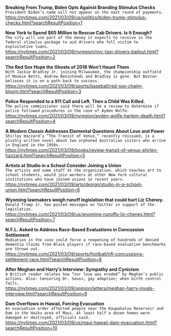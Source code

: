 **Breaking From Trump, Biden Opts Against Branding Stimulus Checks**\
`President Biden’s name will not appear on the next round of payments.`\
https://nytimes.com/2021/03/09/us/politics/biden-trump-stimulus-checks.html?searchResultPosition=1

**New York to Spend $65 Million to Rescue Cab Drivers. Is It Enough?**\
`The city will use part of the money it expects to receive in the federal stimulus package to aid drivers who fell victim to exploitative loans.`\
https://nytimes.com/2021/03/09/nyregion/nyc-taxi-drivers-bailout.html?searchResultPosition=2

**The Red Sox Hope the Ghosts of 2018 Won’t Haunt Them**\
`With Jackie Bradley Jr. joining Milwaukee, the championship outfield of Mookie Betts, Andrew Benintendi and Bradley is gone. But Boston believes it is on a path back to success.`\
https://nytimes.com/2021/03/09/sports/baseball/red-sox-chaim-bloom.html?searchResultPosition=3

**Police Responded to a 911 Call and Left. Then a Child Was Killed.**\
`The police commissioner said there will be a review to determine if police followed procedures in the case of Ayden Wolfe.`\
https://nytimes.com/2021/03/09/nyregion/ayden-wolfe-harlem-death.html?searchResultPosition=4

**A Modern Classic Addresses Elemental Questions About Love and Power**\
`Shirley Hazzard’s “The Transit of Venus,” recently reissued, is a plushly written novel about two orphaned Australian sisters who arrive in England in the 1950s.`\
https://nytimes.com/2021/03/09/books/review-transit-of-venus-shirley-hazzard.html?searchResultPosition=5

**Artists at Studio in a School Consider Joining a Union**\
`The artists and some staff at the organization, which teaches art to school students, would join workers at other New York cultural institutions who have joined unions in recent years.`\
https://nytimes.com/2021/03/09/arts/design/studio-in-a-school-union.html?searchResultPosition=6

**Wyoming lawmakers weigh runoff legislation that could hurt Liz Cheney.**\
`Donald Trump Jr. has posted messages on Twitter in support of the legislation.`\
https://nytimes.com/2021/03/09/us/wyoming-runoffs-liz-cheney.html?searchResultPosition=7

**N.F.L. Asked to Address Race-Based Evaluations in Concussion Settlement**\
`Mediation in the case could force a reopening of hundreds of denied dementia claims from Black players if race-based evaluation benchmarks are thrown out.`\
https://nytimes.com/2021/03/09/sports/football/nfl-concussions-settlement-race.html?searchResultPosition=8

**After Meghan and Harry’s Interview: Sympathy and Cynicism**\
`A British reader relates how “our love was eroded” by Meghan’s public actions. Also: Censoring Dr. Seuss; gay adoption; when birth control fails.`\
https://nytimes.com/2021/03/09/opinion/letters/meghan-harry-royals-interview.html?searchResultPosition=9

**Dam Overflows in Hawaii, Forcing Evacuation**\
`An evacuation order affected people near the Kaupakalua Reservoir and Dam in the Haiku area of Maui. At least half a dozen homes were damaged or destroyed, officials said.`\
https://nytimes.com/2021/03/09/us/maui-hawaii-dam-evacuation.html?searchResultPosition=10

